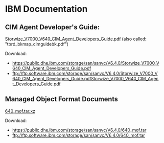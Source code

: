 # IBM Documentation

## CIM Agent Developer's Guide:

[Storwize_V7000_V640_CIM_Agent_Developers_Guide.pdf](Storwize_V7000_V640_CIM_Agent_Developers_Guide.pdf)
(also called: "tbrd_bkmap_cimguidebk.pdf")

Download:
- <https://public.dhe.ibm.com/storage/san/sanvc/V6.4.0/Storwize_V7000_V640_CIM_Agent_Developers_Guide.pdf>
- ftp://ftp.software.ibm.com/storage/san/sanvc/V6.4.0/Storwize_V7000_V640_CIM_Agent_Developers_Guide.pdfStorwize_V7000_V640_CIM_Agent_Developers_Guide.pdf

## Managed Object Format Documents

[640_mof.tar.xz](640_mof.tar.xz)

Download: 
- <https://public.dhe.ibm.com/storage/san/sanvc/V6.4.0/640_mof.tar>
- ftp://ftp.software.ibm.com/storage/san/sanvc/V6.4.0/640_mof.tar
